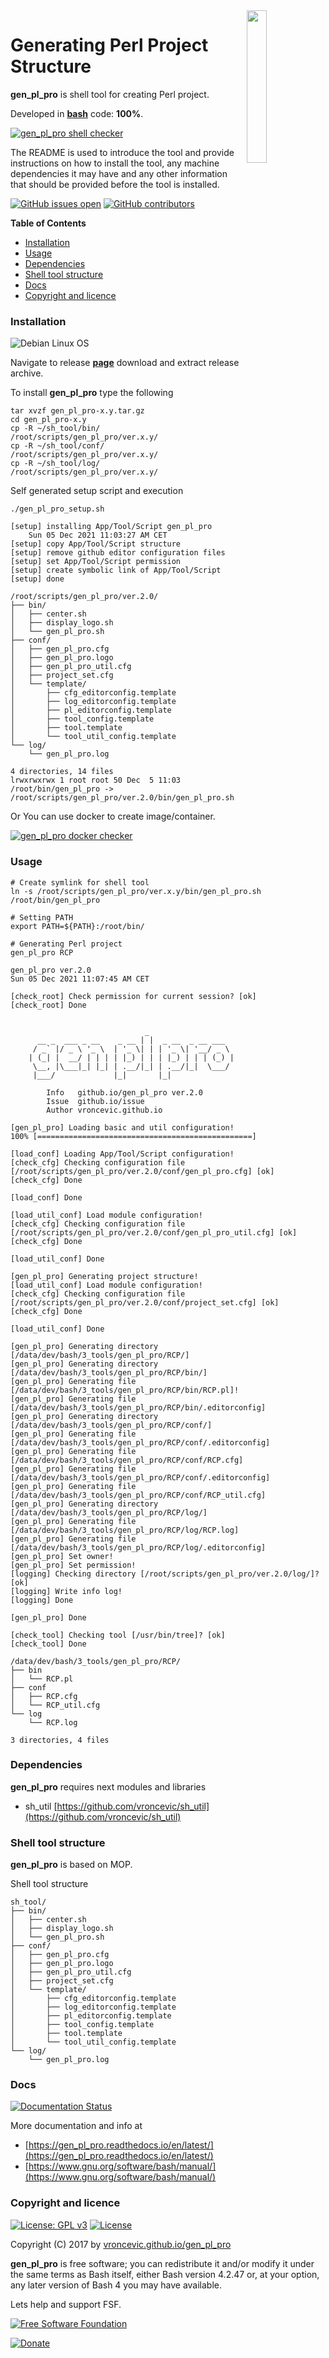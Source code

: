 <img align="right" src="https://raw.githubusercontent.com/vroncevic/gen_pl_pro/dev/docs/gen_pl_pro_logo.png" width="25%">

# Generating Perl Project Structure

**gen_pl_pro** is shell tool for creating Perl project.

Developed in **[bash](https://en.wikipedia.org/wiki/Bash_(Unix_shell))** code: **100%**.

[![gen_pl_pro shell checker](https://github.com/vroncevic/gen_pl_pro/workflows/gen_pl_pro%20shell%20checker/badge.svg)](https://github.com/vroncevic/gen_pl_pro/actions?query=workflow%3A%22gen_pl_pro+shell+checker%22)

The README is used to introduce the tool and provide instructions on
how to install the tool, any machine dependencies it may have and any
other information that should be provided before the tool is installed.

[![GitHub issues open](https://img.shields.io/github/issues/vroncevic/gen_pl_pro.svg)](https://github.com/vroncevic/gen_pl_pro/issues) [![GitHub contributors](https://img.shields.io/github/contributors/vroncevic/gen_pl_pro.svg)](https://github.com/vroncevic/gen_pl_pro/graphs/contributors)

<!-- START doctoc generated TOC please keep comment here to allow auto update -->
<!-- DON'T EDIT THIS SECTION, INSTEAD RE-RUN doctoc TO UPDATE -->
**Table of Contents**

- [Installation](#installation)
- [Usage](#usage)
- [Dependencies](#dependencies)
- [Shell tool structure](#shell-tool-structure)
- [Docs](#docs)
- [Copyright and licence](#copyright-and-licence)

<!-- END doctoc generated TOC please keep comment here to allow auto update -->

### Installation

![Debian Linux OS](https://raw.githubusercontent.com/vroncevic/gen_pl_pro/dev/docs/debtux.png)

Navigate to release **[page](https://github.com/vroncevic/gen_pl_pro/releases)** download and extract release archive.

To install **gen_pl_pro** type the following

```
tar xvzf gen_pl_pro-x.y.tar.gz
cd gen_pl_pro-x.y
cp -R ~/sh_tool/bin/   /root/scripts/gen_pl_pro/ver.x.y/
cp -R ~/sh_tool/conf/  /root/scripts/gen_pl_pro/ver.x.y/
cp -R ~/sh_tool/log/   /root/scripts/gen_pl_pro/ver.x.y/
```

Self generated setup script and execution
```
./gen_pl_pro_setup.sh 

[setup] installing App/Tool/Script gen_pl_pro
	Sun 05 Dec 2021 11:03:27 AM CET
[setup] copy App/Tool/Script structure
[setup] remove github editor configuration files
[setup] set App/Tool/Script permission
[setup] create symbolic link of App/Tool/Script
[setup] done

/root/scripts/gen_pl_pro/ver.2.0/
├── bin/
│   ├── center.sh
│   ├── display_logo.sh
│   └── gen_pl_pro.sh
├── conf/
│   ├── gen_pl_pro.cfg
│   ├── gen_pl_pro.logo
│   ├── gen_pl_pro_util.cfg
│   ├── project_set.cfg
│   └── template/
│       ├── cfg_editorconfig.template
│       ├── log_editorconfig.template
│       ├── pl_editorconfig.template
│       ├── tool_config.template
│       ├── tool.template
│       └── tool_util_config.template
└── log/
    └── gen_pl_pro.log

4 directories, 14 files
lrwxrwxrwx 1 root root 50 Dec  5 11:03 /root/bin/gen_pl_pro -> /root/scripts/gen_pl_pro/ver.2.0/bin/gen_pl_pro.sh
```

Or You can use docker to create image/container.

[![gen_pl_pro docker checker](https://github.com/vroncevic/gen_pl_pro/workflows/gen_pl_pro%20docker%20checker/badge.svg)](https://github.com/vroncevic/gen_pl_pro/actions?query=workflow%3A%22gen_pl_pro+docker+checker%22)

### Usage

```
# Create symlink for shell tool
ln -s /root/scripts/gen_pl_pro/ver.x.y/bin/gen_pl_pro.sh /root/bin/gen_pl_pro

# Setting PATH
export PATH=${PATH}:/root/bin/

# Generating Perl project
gen_pl_pro RCP

gen_pl_pro ver.2.0
Sun 05 Dec 2021 11:07:45 AM CET

[check_root] Check permission for current session? [ok]
[check_root] Done

	                                              
	                          _                   
	  __ _  ___ _ __    _ __ | |  _ __  _ __ ___  
	 / _` |/ _ \ '_ \  | '_ \| | | '_ \| '__/ _ \ 
	| (_| |  __/ | | | | |_) | | | |_) | | | (_) |
	 \__, |\___|_| |_| | .__/|_| | .__/|_|  \___/ 
	 |___/             |_|       |_|              
	                                              
		Info   github.io/gen_pl_pro ver.2.0 
		Issue  github.io/issue
		Author vroncevic.github.io

[gen_pl_pro] Loading basic and util configuration!
100% [================================================]

[load_conf] Loading App/Tool/Script configuration!
[check_cfg] Checking configuration file [/root/scripts/gen_pl_pro/ver.2.0/conf/gen_pl_pro.cfg] [ok]
[check_cfg] Done

[load_conf] Done

[load_util_conf] Load module configuration!
[check_cfg] Checking configuration file [/root/scripts/gen_pl_pro/ver.2.0/conf/gen_pl_pro_util.cfg] [ok]
[check_cfg] Done

[load_util_conf] Done

[gen_pl_pro] Generating project structure!
[load_util_conf] Load module configuration!
[check_cfg] Checking configuration file [/root/scripts/gen_pl_pro/ver.2.0/conf/project_set.cfg] [ok]
[check_cfg] Done

[load_util_conf] Done

[gen_pl_pro] Generating directory [/data/dev/bash/3_tools/gen_pl_pro/RCP/]
[gen_pl_pro] Generating directory [/data/dev/bash/3_tools/gen_pl_pro/RCP/bin/]
[gen_pl_pro] Generating file [/data/dev/bash/3_tools/gen_pl_pro/RCP/bin/RCP.pl]!
[gen_pl_pro] Generating file [/data/dev/bash/3_tools/gen_pl_pro/RCP/bin/.editorconfig]
[gen_pl_pro] Generating directory [/data/dev/bash/3_tools/gen_pl_pro/RCP/conf/]
[gen_pl_pro] Generating file [/data/dev/bash/3_tools/gen_pl_pro/RCP/conf/.editorconfig]
[gen_pl_pro] Generating file [/data/dev/bash/3_tools/gen_pl_pro/RCP/conf/RCP.cfg]
[gen_pl_pro] Generating file [/data/dev/bash/3_tools/gen_pl_pro/RCP/conf/.editorconfig]
[gen_pl_pro] Generating file [/data/dev/bash/3_tools/gen_pl_pro/RCP/conf/RCP_util.cfg]
[gen_pl_pro] Generating directory [/data/dev/bash/3_tools/gen_pl_pro/RCP/log/]
[gen_pl_pro] Generating file [/data/dev/bash/3_tools/gen_pl_pro/RCP/log/RCP.log]
[gen_pl_pro] Generating file [/data/dev/bash/3_tools/gen_pl_pro/RCP/log/.editorconfig]
[gen_pl_pro] Set owner!
[gen_pl_pro] Set permission!
[logging] Checking directory [/root/scripts/gen_pl_pro/ver.2.0/log/]? [ok]
[logging] Write info log!
[logging] Done

[gen_pl_pro] Done

[check_tool] Checking tool [/usr/bin/tree]? [ok]
[check_tool] Done

/data/dev/bash/3_tools/gen_pl_pro/RCP/
├── bin
│   └── RCP.pl
├── conf
│   ├── RCP.cfg
│   └── RCP_util.cfg
└── log
    └── RCP.log

3 directories, 4 files
```

### Dependencies

**gen_pl_pro** requires next modules and libraries
* sh_util [https://github.com/vroncevic/sh_util](https://github.com/vroncevic/sh_util)

### Shell tool structure

**gen_pl_pro** is based on MOP.

Shell tool structure
```
sh_tool/
├── bin/
│   ├── center.sh
│   ├── display_logo.sh
│   └── gen_pl_pro.sh
├── conf/
│   ├── gen_pl_pro.cfg
│   ├── gen_pl_pro.logo
│   ├── gen_pl_pro_util.cfg
│   ├── project_set.cfg
│   └── template/
│       ├── cfg_editorconfig.template
│       ├── log_editorconfig.template
│       ├── pl_editorconfig.template
│       ├── tool_config.template
│       ├── tool.template
│       └── tool_util_config.template
└── log/
    └── gen_pl_pro.log
```

### Docs

[![Documentation Status](https://readthedocs.org/projects/gen_pl_pro/badge/?version=latest)](https://gen_pl_pro.readthedocs.io/projects/gen_pl_pro/en/latest/?badge=latest)

More documentation and info at
* [https://gen_pl_pro.readthedocs.io/en/latest/](https://gen_pl_pro.readthedocs.io/en/latest/)
* [https://www.gnu.org/software/bash/manual/](https://www.gnu.org/software/bash/manual/)

### Copyright and licence

[![License: GPL v3](https://img.shields.io/badge/License-GPLv3-blue.svg)](https://www.gnu.org/licenses/gpl-3.0) [![License](https://img.shields.io/badge/License-Apache%202.0-blue.svg)](https://opensource.org/licenses/Apache-2.0)

Copyright (C) 2017 by [vroncevic.github.io/gen_pl_pro](https://vroncevic.github.io/gen_pl_pro)

**gen_pl_pro** is free software; you can redistribute it and/or modify
it under the same terms as Bash itself, either Bash version 4.2.47 or,
at your option, any later version of Bash 4 you may have available.

Lets help and support FSF.

[![Free Software Foundation](https://raw.githubusercontent.com/vroncevic/gen_pl_pro/dev/docs/fsf-logo_1.png)](https://my.fsf.org/)

[![Donate](https://www.paypalobjects.com/en_US/i/btn/btn_donateCC_LG.gif)](https://my.fsf.org/donate/)
